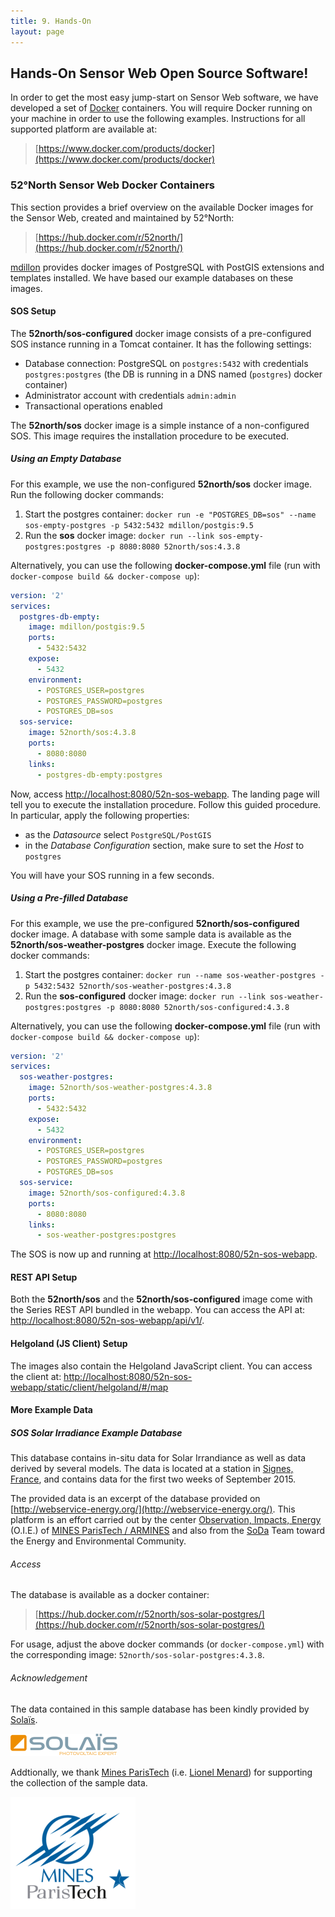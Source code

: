```yaml
---
title: 9. Hands-On
layout: page
---
```


## Hands-On Sensor Web Open Source Software!

In order to get the most easy jump-start on Sensor Web software, we have
developed a set of [Docker](https://www.docker.com/) containers. You will
require Docker running on your machine in order to use the following examples.
Instructions for all supported platform are available at:

> [https://www.docker.com/products/docker](https://www.docker.com/products/docker)


### 52°North Sensor Web Docker Containers

This section provides a brief overview on the available Docker images for
the Sensor Web, created and maintained by 52°North:

> [https://hub.docker.com/r/52north/](https://hub.docker.com/r/52north/)

[mdillon](https://hub.docker.com/r/mdillon/postgis/)
provides docker images of PostgreSQL with PostGIS extensions and templates installed.
We have based our example databases on these images.

#### SOS Setup

The **52north/sos-configured** docker image consists of a pre-configured
SOS instance running in a Tomcat container. It has the following settings:

* Database connection: PostgreSQL on `postgres:5432` with credentials `postgres:postgres`
(the DB is running in a DNS named (`postgres`) docker container)
* Administrator account with credentials `admin:admin`
* Transactional operations enabled

The **52north/sos** docker image is a simple instance of a non-configured SOS.
This image requires the installation procedure to be executed.

##### Using an Empty Database

For this example, we use the non-configured **52north/sos** docker image.
Run the following docker commands:

1. Start the postgres container:
`docker run -e "POSTGRES_DB=sos" --name sos-empty-postgres -p 5432:5432 mdillon/postgis:9.5`
1. Run the **sos** docker image:
`docker run --link sos-empty-postgres:postgres -p 8080:8080 52north/sos:4.3.8`

Alternatively, you can use the following **docker-compose.yml** file (run with
`docker-compose build && docker-compose up`):

```yml
version: '2'
services:
  postgres-db-empty:
    image: mdillon/postgis:9.5
    ports:
      - 5432:5432
    expose:
      - 5432
    environment:
      - POSTGRES_USER=postgres
      - POSTGRES_PASSWORD=postgres
      - POSTGRES_DB=sos
  sos-service:
    image: 52north/sos:4.3.8
    ports:
      - 8080:8080
    links:
      - postgres-db-empty:postgres
```


Now, access [http://localhost:8080/52n-sos-webapp](http://localhost:8080/52n-sos-webapp).
The landing page will tell you to execute the installation procedure. Follow this
guided procedure. In particular, apply the following properties:

* as the _Datasource_ select `PostgreSQL/PostGIS`
* in the _Database Configuration_ section, make sure to set the
_Host_ to `postgres`

You will have your SOS running in a few seconds.

##### Using a Pre-filled Database

For this example, we use the pre-configured **52north/sos-configured** docker image.
A database with some sample data is available as the **52north/sos-weather-postgres**
docker image. Execute the following docker commands:

1. Start the postgres container:
`docker run --name sos-weather-postgres -p 5432:5432 52north/sos-weather-postgres:4.3.8`
1. Run the **sos-configured** docker image:
`docker run --link sos-weather-postgres:postgres -p 8080:8080 52north/sos-configured:4.3.8`


Alternatively, you can use the following **docker-compose.yml** file (run with
`docker-compose build && docker-compose up`):

```yml
version: '2'
services:
  sos-weather-postgres:
    image: 52north/sos-weather-postgres:4.3.8
    ports:
      - 5432:5432
    expose:
      - 5432
    environment:
      - POSTGRES_USER=postgres
      - POSTGRES_PASSWORD=postgres
      - POSTGRES_DB=sos
  sos-service:
    image: 52north/sos-configured:4.3.8
    ports:
      - 8080:8080
    links:
      - sos-weather-postgres:postgres
```

The SOS is now up and running at [http://localhost:8080/52n-sos-webapp](http://localhost:8080/52n-sos-webapp).

#### REST API Setup

Both the **52north/sos** and the **52north/sos-configured** image come with the
Series REST API bundled in the webapp. You can access the API at:
[http://localhost:8080/52n-sos-webapp/api/v1/](http://localhost:8080/52n-sos-webapp/api/v1/).

#### Helgoland (JS Client) Setup

The images also contain the Helgoland JavaScript client. You can access the
client at:
[http://localhost:8080/52n-sos-webapp/static/client/helgoland/#/map](http://localhost:8080/52n-sos-webapp/static/client/helgoland/#/map)

#### More Example Data

##### SOS Solar Irradiance Example Database

This database contains in-situ data for Solar Irrandiance as well
as data derived by several models. The data is located at a station
in [Signes, France](https://www.google.de/maps/search/signes/@43.2760265,5.7793974,12z,),
and contains data for the first two weeks of September 2015.

The provided data is an excerpt of the database provided on
[http://webservice-energy.org/](http://webservice-energy.org/). This platform is
an effort carried out by the center
[Observation, Impacts, Energy](http://www.oie.mines-paristech.fr/Accueil/) (O.I.E.)
of [MINES ParisTech / ARMINES](http://www.mines-paristech.fr/) and also from the
[SoDa](http://www.soda-pro.com/) Team toward the Energy and Environmental Community.

###### Access

The database is available as a docker container:

> [https://hub.docker.com/r/52north/sos-solar-postgres/](https://hub.docker.com/r/52north/sos-solar-postgres/)

For usage, adjust the above docker commands (or `docker-compose.yml`) with the corresponding image:
`52north/sos-solar-postgres:4.3.8`.

###### Acknowledgement

The data contained in this sample database has been kindly provided by
[Solaïs](http://www.solais.fr/en/).

[![solais](images/solais.png)](http://www.solais.fr/en/)

Addtionally, we thank
[Mines ParisTech](http://www.mines-paristech.fr/)
(i.e. [Lionel Menard](http://www.mines-paristech.fr/Services/Annuaire/lionel-menard))
for supporting the collection of the sample data.

[![mines-paristech](images/mines-paristech.png)](http://www.mines-paristech.fr/)
